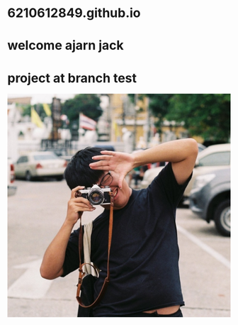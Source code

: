 # 6210612849.github.io
# welcome ajarn jack <h1>
  # project at branch test
![nuttakit kongkaew](/my.jpg)
